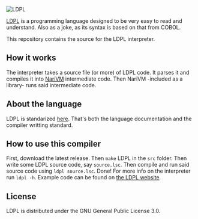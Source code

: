 ![LDPL](http://ldpl.lartu.net/ldpl-logo-new.png)

[LDPL](http://ldpl.lartu.net/) is a programming language designed to be very easy to read and understand. Also as a joke, as its syntax is based on that from COBOL.

This repository contains the source for the LDPL interpreter.

## How it works

The interpreter takes a source file (or more) of LDPL code. It parses it and compiles it into [NariVM](https://github.com/lartu/narivm) intermediate code. Then NariVM -included as a library- runs said intermediate code.

## About the language

LDPL is standarized [here](http://ldpl.lartu.net/reference). That's both the language documentation and the compiler writting standard.

## How to use this compiler

First, download the latest release. Then `make` LDPL in the `src` folder. Then write some LDPL source code, say `source.lsc`. Then compile and run said source code using `ldpl source.lsc`. Done! For more info on the interpreter run `ldpl -h`. Example code can be found on [the LDPL website](http://ldpl.lartu.net).

## License

LDPL is distributed under the GNU General Public License 3.0.
